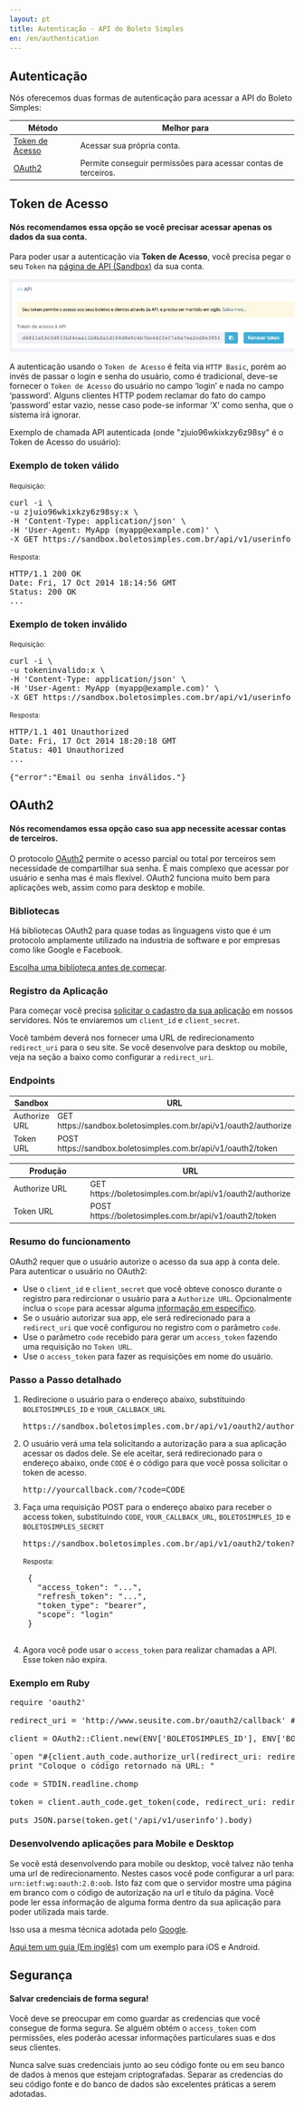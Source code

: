 ```yaml
---
layout: pt
title: Autenticação - API do Boleto Simples
en: /en/authentication
---
```


## Autenticação

Nós oferecemos duas formas de autenticação para acessar a API do Boleto Simples:

  <table class="table table-bordered features">
    <thead>
    <tr>
      <th>Método</th>
      <th>Melhor para</th>
    </tr>
    </thead>
    <tbody>
    <tr>
      <td><a href="#api-token">Token de Acesso</a></td>
      <td>Acessar sua própria conta.</td>
    </tr>
    <tr>
      <td><a href="#oauth2">OAuth2</a></td>
      <td>Permite conseguir permissões para acessar contas de terceiros.</td>
    </tr>
    </tbody>
  </table>


## Token de Acesso

#### Nós recomendamos essa opção se você precisar acessar apenas os dados da sua conta.

Para poder usar a autenticação via **Token de Acesso**, você precisa pegar o seu `Token` na [página de API (Sandbox)](https://sandbox.boletosimples.com.br/conta/api) da sua conta.

![](/img/api-token.png)

A autenticação usando o `Token de Acesso` é feita via `HTTP Basic`, porém ao invés de passar o login e senha do usuário, como é tradicional, deve-se fornecer o `Token de Acesso` do usuário no campo ‘login’ e nada no campo ‘password’. Alguns clientes HTTP podem reclamar do fato do campo ‘password’ estar vazio, nesse caso pode-se informar ‘X’ como senha, que o sistema irá ignorar.

Exemplo de chamada API autenticada (onde "zjuio96wkixkzy6z98sy" é o Token de Acesso do usuário):

### Exemplo de token válido

<small>Requisição:</small>

<pre class="bash">
curl -i \
-u zjuio96wkixkzy6z98sy:x \
-H 'Content-Type: application/json' \
-H 'User-Agent: MyApp (myapp@example.com)' \
-X GET https://sandbox.boletosimples.com.br/api/v1/userinfo
</pre>

<small>Resposta:</small>

<pre class="bash">
HTTP/1.1 200 OK
Date: Fri, 17 Oct 2014 18:14:56 GMT
Status: 200 OK
...
</pre>

### Exemplo de token inválido

<small>Requisição:</small>

<pre class="bash">
curl -i \
-u tokeninvalido:x \
-H 'Content-Type: application/json' \
-H 'User-Agent: MyApp (myapp@example.com)' \
-X GET https://sandbox.boletosimples.com.br/api/v1/userinfo
</pre>

<small>Resposta:</small>

<pre class="bash">
HTTP/1.1 401 Unauthorized
Date: Fri, 17 Oct 2014 18:20:18 GMT
Status: 401 Unauthorized
...

{"error":"Email ou senha inválidos."}
</pre>

## OAuth2

#### Nós recomendamos essa opção caso sua app necessite acessar contas de terceiros.

O protocolo [OAuth2](http://en.wikipedia.org/wiki/OAuth#OAuth_2.0) permite o acesso parcial ou total por terceiros sem necessidade de compartilhar sua senha. É mais complexo que acessar por usuário e senha mas é mais flexível. OAuth2 funciona muito bem para aplicações web, assim como para desktop e mobile.

### Bibliotecas

Há bibliotecas OAuth2 para quase todas as linguagens visto que é um protocolo amplamente utilizado na industria de software e por empresas como like Google e Facebook.

[Escolha uma biblioteca antes de começar](http://oauth.net/code/).

### Registro da Aplicação

Para começar você precisa [solicitar o cadastro da sua aplicação](http://suporte.boletosimples.com.br) em nossos servidores. Nós te enviaremos um `client_id` e `client_secret`.

Você também deverá nos fornecer uma URL de redirecionamento `redirect_uri` para o seu site. Se você desenvolve para desktop ou mobile, veja na seção a baixo como configurar a `redirect_uri`.

### Endpoints

<table class='table table-bordered features'>
  <thead>
    <tr>
      <th width='150px'>Sandbox</th>
      <th>URL</th>
    </tr>
  </thead>
  <tbody>
    <tr>
      <td>Authorize URL</td>
      <td>GET https://sandbox.boletosimples.com.br/api/v1/oauth2/authorize</td>
    </tr>
    <tr>
      <td>Token URL</td>
      <td>POST https://sandbox.boletosimples.com.br/api/v1/oauth2/token</td>
    </tr>
  </tbody>
</table>

<table class='table table-bordered features'>
  <thead>
    <tr>
      <th width='150px'>Produção</th>
      <th>URL</th>
    </tr>
  </thead>
  <tbody>
    <tr>
      <td>Authorize URL</td>
      <td>GET https://boletosimples.com.br/api/v1/oauth2/authorize</td>
    </tr>
    <tr>
      <td>Token URL</td>
      <td>POST https://boletosimples.com.br/api/v1/oauth2/token</td>
    </tr>
  </tbody>
</table>

### Resumo do funcionamento

OAuth2 requer que o usuário autorize o acesso da sua app à conta dele. Para autenticar o usuário no OAuth2:

*   Use o `client_id` e `client_secret` que você obteve conosco durante o registro para redircionar o usuário para a `Authorize URL`. Opcionalmente inclua o `scope` para acessar alguma [informação em específico](/permissions).
*   Se o usuário autorizar sua app, ele será redirecionado para a `redirect_uri` que você configurou no registro com o parâmetro `code`.
*   Use o parâmetro `code` recebido para gerar um `access_token` fazendo uma requisição no `Token URL`.
*   Use o `access_token` para fazer as requisições em nome do usuário.


### Passo a Passo detalhado

1. Redirecione o usuário para o endereço abaixo, substituindo `BOLETOSIMPLES_ID` e `YOUR_CALLBACK_URL`

    <pre class="bash">https://sandbox.boletosimples.com.br/api/v1/oauth2/authorize?response_type=code&amp;client_id=BOLETOSIMPLES_ID&amp;redirect_uri=YOUR_CALLBACK_URL</pre>

1. O usuário verá uma tela solicitando a autorização para a sua aplicação acessar os dados dele. Se ele aceitar, será redirecionado para o endereço abaixo, onde `CODE` é o código para que você possa solicitar o token de acesso.

    <pre class="bash">http://yourcallback.com/?code=CODE</pre>

1. Faça uma requisição POST para o endereço abaixo para receber o access token, substituindo `CODE`, `YOUR_CALLBACK_URL`, `BOLETOSIMPLES_ID` e `BOLETOSIMPLES_SECRET`

    <pre class="bash">https://sandbox.boletosimples.com.br/api/v1/oauth2/token?grant_type=authorization_code&amp;code=CODE&amp;redirect_uri=YOUR_CALLBACK_URL&amp;client_id=BOLETOSIMPLES_ID&amp;client_secret=BOLETOSIMPLES_SECRET</pre>

    <small>Resposta:</small>

    <pre class="json">
    {
      "access_token": "...",
      "refresh_token": "...",
      "token_type": "bearer",
      "scope": "login"
    }
    </pre>

1. Agora você pode usar o `access_token` para realizar chamadas a API. Esse token não expira.

### Exemplo em Ruby

<pre class="ruby">
require 'oauth2'

redirect_uri = 'http://www.seusite.com.br/oauth2/callback' # tem que ser a mesma url do registro

client = OAuth2::Client.new(ENV['BOLETOSIMPLES_ID'], ENV['BOLETOSIMPLES_SECRET'], site: 'https://sandbox.boletosimples.com.br/api/v1')

`open "#{client.auth_code.authorize_url(redirect_uri: redirect_uri)}"`
print "Coloque o código retornado na URL: "

code = STDIN.readline.chomp

token = client.auth_code.get_token(code, redirect_uri: redirect_uri)

puts JSON.parse(token.get('/api/v1/userinfo').body)
</pre>

### Desenvolvendo aplicações para Mobile e Desktop

Se você está desenvolvendo para mobile ou desktop, você talvez não tenha uma url de redirecionamento. Nestes
casos você pode configurar a url para: `urn:ietf:wg:oauth:2.0:oob`. Isto faz com que o servidor
mostre uma página em branco com o código de autorização na url e título da página. Você pode ler essa informação
de alguma forma dentro da sua aplicação para poder utilizada mais tarde.

Isso usa a mesma técnica adotada pelo
[Google](https://developers.google.com/accounts/docs/OAuth2InstalledApp).

[Aqui tem um guia (Em inglês)](http://www.slideshare.net/briandavidcampbell/is-that-a-token-in-your-phone-in-your-pocket-or-are-you-just-glad-to-see-me-oauth-20-and-mobile-devices) com um exemplo para iOS e Android.

## Segurança

#### Salvar credenciais de forma segura!

Você deve se preocupar em como guardar as credencias que você consegue de forma segura. Se alguém obtém o `access_token` com permissões, eles poderão acessar informações particulares suas e dos seus clientes.

Nunca salve suas credenciais junto ao seu código fonte ou em seu banco de dados à menos que estejam criptografadas. Separar as credencias do seu código fonte e do banco de dados são excelentes práticas a serem adotadas.
